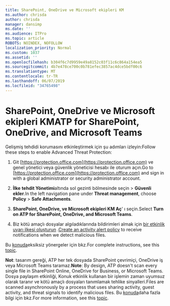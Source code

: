 ```yaml
---
title: SharePoint, OneDrive ve Microsoft ekipleri KM
ms.author: chrisda
author: chrisda
manager: dansimp
ms.date: ''
ms.audience: ITPro
ms.topic: article
ROBOTS: NOINDEX, NOFOLLOW
localization_priority: Normal
ms.custom: 1037
ms.assetid: ''
ms.openlocfilehash: b304f6c7d9959e49a8152c03f11c6c864a154ea5
ms.sourcegitcommit: 4b7e478ce700c0b781efec3857ac4dce5bdf00c6
ms.translationtype: MT
ms.contentlocale: tr-TR
ms.lasthandoff: 06/07/2019
ms.locfileid: "34765498"
---
```

# <a name="atp-for-sharepoint-onedrive-and-microsoft-teams"></a><span data-ttu-id="03c9c-102">SharePoint, OneDrive ve Microsoft ekipleri KM</span><span class="sxs-lookup"><span data-stu-id="03c9c-102">ATP for SharePoint, OneDrive, and Microsoft Teams</span></span>

<span data-ttu-id="03c9c-103">Gelişmiş tehdidi korumasını etkinleştirmek için şu adımları izleyin:</span><span class="sxs-lookup"><span data-stu-id="03c9c-103">Follow these steps to enable Advanced Threat Protection:</span></span>

1. <span data-ttu-id="03c9c-104">Git [https://protection.office.com](https://protection.office.com) ve genel yönetici veya güvenlik yöneticisi hesabı ile oturum açın.</span><span class="sxs-lookup"><span data-stu-id="03c9c-104">Go to [https://protection.office.com](https://protection.office.com) and sign in with a global administrator or security administrator account.</span></span>

2. <span data-ttu-id="03c9c-105">**İlke** **tehdit Yönetimi**altında sol gezinti bölmesinde seçin \> **Güvenli ekler**.</span><span class="sxs-lookup"><span data-stu-id="03c9c-105">In the left navigation pane under **Threat management**, choose **Policy** \> **Safe Attachments**.</span></span>

3. <span data-ttu-id="03c9c-106">**SharePoint, OneDrive, ve Microsoft ekipleri KM Aç**' ı seçin.</span><span class="sxs-lookup"><span data-stu-id="03c9c-106">Select **Turn on ATP for SharePoint, OneDrive, and Microsoft Teams**.</span></span>

4. <span data-ttu-id="03c9c-107">Biz kötü amaçlı dosyalar algıladıklarında bildirimleri almak için [bir etkinlik uyarı ilkesi oluşturun](https://docs.microsoft.com/office365/securitycompliance/create-activity-alerts) .</span><span class="sxs-lookup"><span data-stu-id="03c9c-107">[Create an activity alert policy](https://docs.microsoft.com/office365/securitycompliance/create-activity-alerts) to receive notifications when we detect malicious files.</span></span>

<span data-ttu-id="03c9c-108">Bu [konuda](https://docs.microsoft.com/office365/securitycompliance/turn-on-atp-for-spo-odb-and-teams)eksiksiz yönergeler için bkz.</span><span class="sxs-lookup"><span data-stu-id="03c9c-108">For complete instructions, see this [topic](https://docs.microsoft.com/office365/securitycompliance/turn-on-atp-for-spo-odb-and-teams).</span></span>

<span data-ttu-id="03c9c-109">**Not**: tasarım gereği, ATP her tek dosyada SharePoint çevrimiçi, OneDrive iş veya Microsoft Teams taramaz.</span><span class="sxs-lookup"><span data-stu-id="03c9c-109">**Note**: By design, ATP doesn't scan every single file in SharePoint Online, OneDrive for Business, or Microsoft Teams.</span></span> <span data-ttu-id="03c9c-110">Dosya paylaşım etkinliği, Konuk etkinlik kullanan bir işlemin zaman uyumsuz olarak taranır ve kötü amaçlı dosyaları tanımlamak tehlike sinyalleri.</span><span class="sxs-lookup"><span data-stu-id="03c9c-110">Files are scanned asynchronously by a process that uses sharing activity, guest activity, and threat signals to identify malicious files.</span></span> <span data-ttu-id="03c9c-111">Bu [konuda](https://docs.microsoft.com/office365/securitycompliance/atp-for-spo-odb-and-teams)daha fazla bilgi için bkz.</span><span class="sxs-lookup"><span data-stu-id="03c9c-111">For more information, see this [topic](https://docs.microsoft.com/office365/securitycompliance/atp-for-spo-odb-and-teams).</span></span>
